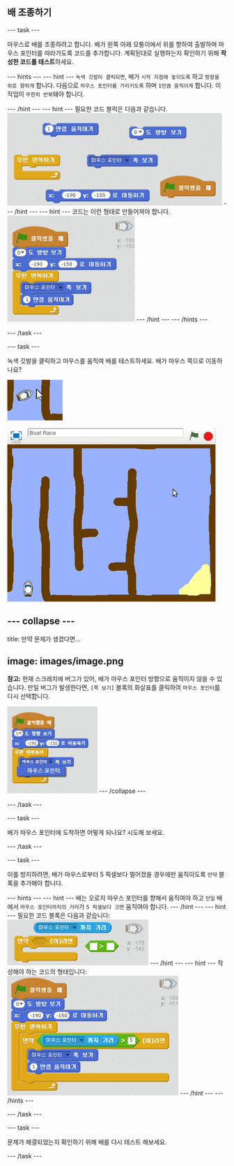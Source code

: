 ## 배 조종하기

\--- task \---

마우스로 배를 조종하려고 합니다. 배가 왼쪽 아래 모퉁이에서 위를 향하여 출발하며 마우스 포인터를 따라가도록 코드를 추가합니다. 계획된대로 실행하는지 확인하기 위해 **작성한 코드를 테스트**하세요.

\--- hints \--- \--- hint \--- `녹색 깃발이 클릭되면`, 배가 `시작 지점에 놓이도록` 하고 `방향을 위로 향하게` 합니다. 다음으로 `마우스 포인터를 가리키도록` 하며 `1만큼 움직이게` 합니다. 이 작업이 `무한히 반복`돼야 합니다.

\--- /hint \--- \--- hint \--- 필요한 코드 블럭은 다음과 같습니다. ![screenshot](images/boat-move-blocks.png) \--- /hint \--- \--- hint \--- 코드는 이런 형태로 만들어져야 합니다. ![screenshot](images/boat-move-code.png) \--- /hint \--- \--- /hints \---

\--- /task \---

\--- task \---

녹색 깃발을 클릭하고 마우스를 움직여 배를 테스트하세요. 배가 마우스 쪽으로 이동하나요?

![screenshot](images/boat-mouse.png)

![screenshot](images/boat-pointer-test-anim.gif)

## \--- collapse \---

title: 만약 문제가 생겼다면...

## image: images/image.png

**참고:** 현재 스크래치에 버그가 있어, 배가 마우스 포인터 방향으로 움직이지 않을 수 있습니다. 만일 버그가 발생한다면, `[쪽 보기]` 블록의 화살표를 클릭하여 `마우스 포인터`를 다시 선택합니다.

![screenshot](images/boat-bug.png) \--- /collapse \---

\--- /task \---

\--- task \---

배가 마우스 포인터에 도착하면 어떻게 되나요? 시도해 보세요.

\--- /task \---

\--- task \---

이를 방지하려면, 배가 마우스로부터 5 픽셀보다 멀어졌을 경우에만 움직이도록 `만약` 블록을 추가해야 합니다.

\--- hints \--- \--- hint \--- 배는 오로지 마우스 포인터를 향해서 움직여야 하고 `만일` 배에서 `마우스 포인터까지의 거리`가 `5 픽셀보다 크면` 움직여야 합니다. \--- /hint \--- \--- hint \--- 필요한 코드 블록은 다음과 같습니다: ![screenshot](images/boat-pointer-blocks.png) \--- /hint \--- \--- hint \--- 작성해야 하는 코드의 형태입니다: ![screenshot](images/boat-pointer-code.png) \--- /hint \--- \--- /hints \---

\--- /task \---

\--- task \---

문제가 해결되었는지 확인하기 위해 배를 다시 테스트 해보세요.

\--- /task \---